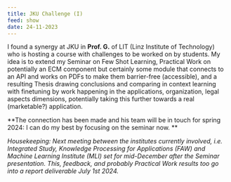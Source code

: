 ```yaml
---
title: JKU Challenge (I)
feed: show
date: 24-11-2023
---
```

I found a synergy at JKU in **Prof. G.** of LIT (Linz Institute of Technology) who is hosting a course with challenges to be worked on by students. My idea is to extend my Seminar on Few Shot Learning, Practical Work on potentially an ECM component but certainly some module that connects to an API and works on PDFs to make them barrier-free (accessible), and a resulting Thesis drawing conclusions and comparing in context learning with finetuning by work happening in the applications, organization, legal aspects dimensions, potentially taking this further towards a real (marketable?) application. 

**The connection has been made and his team will be in touch for spring 2024: I can do my best by focusing on the seminar now. **

*Housekeeping: Next meeting between the institutes currently involved, i.e. Integrated Study, Knowledge Processing for Applications (FAW) and Machine Learning Institute (MLI) set for mid-December after the Seminar presentation. This, feedback, and probably Practical Work results too go into a report deliverable July 1st 2024.*